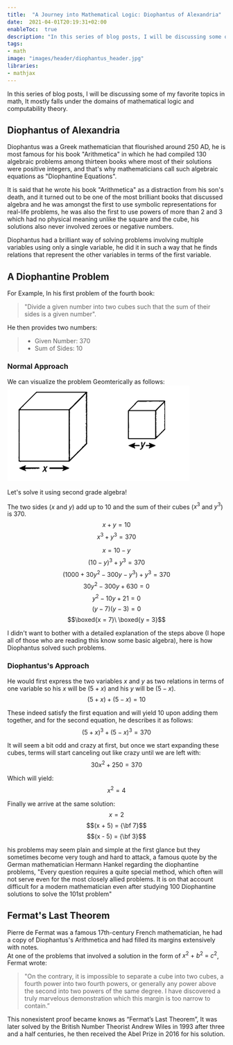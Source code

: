 ```yaml
---
title:  "A Journey into Mathematical Logic: Diophantus of Alexandria"
date:  2021-04-01T20:19:31+02:00
enableToc:  true
description: "In this series of blog posts, I will be discussing some of my favorite topics in math, It mostly falls under the domains of mathematical logic and computability theory."
tags:
- math
image: "images/header/diophantus_header.jpg"
libraries:
- mathjax
---
```


In this series of blog posts, I will be discussing some of my favorite topics in math, It mostly falls under the domains of mathematical logic and computability theory.

## Diophantus of Alexandria
Diophantus was a Greek mathematician that flourished around 250 AD, he is most famous for his book "Arithmetica" in which he had compiled 130 algebraic problems among thirteen books where most of their solutions were positive integers, and that's why mathematicians call such algebraic equations as "Diophantine Equations".

It is said that he wrote his book "Arithmetica" as a distraction from his son's death, and it turned out to be one of the most brilliant books that discussed algebra and he was amongst the first to use symbolic representations for real-life problems, he was also the first to use powers of more than 2 and 3 which had no physical meaning unlike the square and the cube, his solutions also never involved zeroes or negative numbers.

Diophantus had a brilliant way of solving problems involving multiple variables using only a single variable, he did it in such a way that he finds relations that represent the other variables in terms of the first variable.

## A Diophantine Problem

For Example, In his first problem of the fourth book:

> "Divide a given number into two cubes such that the sum of their sides is a given number".

He then provides two numbers:
> - Given Number: 370
> - Sum of Sides: 10

### Normal Approach
We can visualize the problem Geomterically as follows:
![](cubes.png)

Let's solve it using second grade algebra!

The two sides ($x$ and $y$) add up to 10 and the sum of their cubes ($x^3$ and $y^3$)  is 370.\
$$x + y = 10$$
$$x^3 + y^3 = 370$$

$$x = 10 - y$$
$$(10 - y)^3 + y^3 = 370$$
$$(1000 + 30y^2 - 300y - y^3) + y^3 = 370$$
$$30y^2 - 300y + 630 = 0$$
$$y^2 - 10y + 21 = 0$$
$$(y - 7)(y - 3) = 0$$
$$\boxed{x = 7}\ \boxed{y = 3}$$

I didn't want to bother with a detailed explanation of the steps above (I hope all of those who are reading this know some basic algebra), here is how Diophantus solved such problems.
### Diophantus's Approach
He would first express the two variables $x$ and $y$ as two relations in terms of one variable so his $x$ will be $(5+x)$ and his $y$ will be $(5-x)$.\
$$(5 + x) + (5 - x) = 10$$

These indeed satisfy the first equation and will yield 10 upon adding them together, and for the second equation, he describes it as follows:\
$$(5 + x)^3 + (5 - x)^3 = 370$$

It will seem a bit odd and crazy at first, but once we start expanding these cubes, terms will start canceling out like crazy until we are left with:\
$$30x^2 + 250 = 370$$

Which will yield:\
$$x^2 = 4$$

Finally we arrive at the same solution:\
$$x = 2$$
$$(x + 5) = {\bf 7}$$
$$(x - 5) = {\bf 3}$$

his problems may seem plain and simple at the first glance but they sometimes become very tough and hard to attack, a famous quote by the German mathematician Hermann Hankel regarding the diophantine problems, "Every question requires a quite special method, which often will not serve even for the most closely allied problems. It is on that account difficult for a modern mathematician even after studying 100 Diophantine solutions to solve the 101st problem"

## Fermat's Last Theorem
Pierre de Fermat was a famous 17th-century French mathematician, he had a copy of Diophantus's Arithmetica and had filled its margins extensively with notes.\
At one of the problems that involved a solution in the form of $x^2\ +\ b^2\ =\ c^2$, Fermat wrote:
> "On the contrary, it is impossible to separate a cube into two cubes, a fourth power into two fourth powers, or generally any power above the second into two powers of the same degree. I have discovered a truly marvelous demonstration which this margin is too narrow to contain.”

This nonexistent proof became knows as “Fermat’s Last Theorem”, It was later solved by the British Number Theorist Andrew Wiles in 1993 after three and a half centuries, he then received the Abel Prize in 2016 for his solution.
